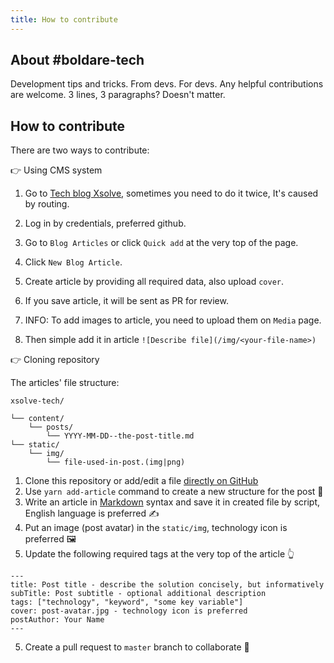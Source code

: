 ```yaml
---
title: How to contribute
---
```


## About #boldare-tech
Development tips and tricks.
From devs. For devs.
Any helpful contributions are welcome.
3 lines, 3 paragraphs? Doesn't matter.

## How to contribute
There are two ways to contribute:

👉 Using CMS system

1. Go to [Tech blog Xsolve](https://tech.xsolve.software/admin/), sometimes you need to do it twice, It's caused by routing.
2. Log in by credentials, preferred github.
3. Go to `Blog Articles` or click `Quick add` at the very top of the page.
4. Click `New Blog Article`.
5. Create article by providing all required data, also upload `cover`.
6. If you save article, it will be sent as PR for review.

7. INFO: To add images to article, you need to upload them on `Media` page.
8. Then simple add it in article `![Describe file](/img/<your-file-name>)`


👉 Cloning repository

The articles' file structure:

```
xsolve-tech/

└── content/
    └── posts/
        └── YYYY-MM-DD--the-post-title.md
└── static/
    └── img/
        └── file-used-in-post.(img|png)
```

1. Clone this repository or add/edit a file
[directly on GitHub](https://github.com/xsolve-pl/xsolve-tech/new/master/content/posts)
2. Use `yarn add-article` command to create a new structure for the post 📂
3. Write an article in [Markdown](https://github.com/adam-p/markdown-here/wiki/Markdown-Cheatsheet)
syntax and save it in created file by script, English language is preferred ✍️
4. Put an image (post avatar) in the `static/img`, technology icon is preferred 🖼
5. Update the following required tags at the very top of the article 👆

```
---
title: Post title - describe the solution concisely, but informatively
subTitle: Post subtitle - optional additional description
tags: ["technology", "keyword", "some key variable"]
cover: post-avatar.jpg - technology icon is preferred
postAuthor: Your Name
---
```

5. Create a pull request to `master` branch to collaborate 🙌
